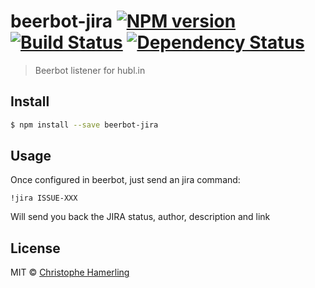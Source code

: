 # beerbot-jira [![NPM version][npm-image]][npm-url] [![Build Status][travis-image]][travis-url] [![Dependency Status][daviddm-image]][daviddm-url]
> Beerbot listener for hubl.in


## Install

```sh
$ npm install --save beerbot-jira
```

## Usage

Once configured in beerbot, just send an jira command:

```
!jira ISSUE-XXX
```

Will send you back the JIRA status, author, description and link

## License

MIT © [Christophe Hamerling](http://chamerling.github.io)


[npm-image]: https://badge.fury.io/js/beerbot-jira.svg
[npm-url]: https://npmjs.org/package/beerbot-jira
[travis-image]: https://travis-ci.org/chamerling/beerbot-jira.svg?branch=master
[travis-url]: https://travis-ci.org/chamerling/beerbot-jira
[daviddm-image]: https://david-dm.org/chamerling/beerbot-jira.svg?theme=shields.io
[daviddm-url]: https://david-dm.org/chamerling/beerbot-jira
